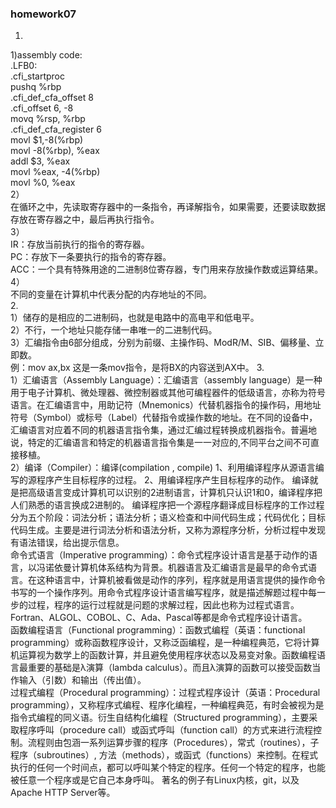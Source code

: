 ###   homework07  
1.   
1)assembly code:  
.LFB0:  
      .cfi_startproc  
      pushq   %rbp  
      .cfi_def_cfa_offset 8  
      .cfi_offset 6, -8  
      movq   %rsp, %rbp  
      .cfi_def_cfa_register 6  
      movl   $1,-8(%rbp)  
      movl   -8(%rbp), %eax  
      addl   $3, %eax  
      movl   %eax, -4(%rbp)  
      movl   %0, %eax  
2）  
在循环之中，先读取寄存器中的一条指令，再译解指令，如果需要，还要读取数据存放在寄存器之中，最后再执行指令。  
3）  
IR：存放当前执行的指令的寄存器。  
PC：存放下一条要执行的指令的寄存器。  
ACC：一个具有特殊用途的二进制8位寄存器，专门用来存放操作数或运算结果。  
4）  
不同的变量在计算机中代表分配的内存地址的不同。  
2.  
1）储存的是相应的二进制码，也就是电路中的高电平和低电平。  
2）不行，一个地址只能存储一串唯一的二进制代码。  
3）汇编指令由6部分组成，分别为前缀、主操作码、ModR/M、SIB、偏移量、立即数。  
例：mov ax,bx
这是一条mov指令，是将BX的内容送到AX中。 
3.  
1）汇编语言（Assembly Language）：汇编语言（assembly language）是一种用于电子计算机、微处理器、微控制器或其他可编程器件的低级语言，亦称为符号语言。在汇编语言中，用助记符（Mnemonics）代替机器指令的操作码，用地址符号（Symbol）或标号（Label）代替指令或操作数的地址。在不同的设备中，汇编语言对应着不同的机器语言指令集，通过汇编过程转换成机器指令。普遍地说，特定的汇编语言和特定的机器语言指令集是一一对应的,不同平台之间不可直接移植。  
2）编译（Compiler）：编译(compilation , compile) 1、利用编译程序从源语言编写的源程序产生目标程序的过程。 2、用编译程序产生目标程序的动作。 编译就是把高级语言变成计算机可以识别的2进制语言，计算机只认识1和0，编译程序把人们熟悉的语言换成2进制的。 编译程序把一个源程序翻译成目标程序的工作过程分为五个阶段：词法分析；语法分析；语义检查和中间代码生成；代码优化；目标代码生成。主要是进行词法分析和语法分析，又称为源程序分析，分析过程中发现有语法错误，给出提示信息。  
命令式语言（Imperative programming）：命令式程序设计语言是基于动作的语言，以冯诺依曼计算机体系结构为背景。机器语言及汇编语言是最早的命令式语言。在这种语言中，计算机被看做是动作的序列，程序就是用语言提供的操作命令书写的一个操作序列。用命令式程序设计语言编写程序，就是描述解题过程中每一步的过程，程序的运行过程就是问题的求解过程，因此也称为过程式语言。Fortran、ALGOL、COBOL、C、Ada、Pascal等都是命令式程序设计语言。  
函数编程语言（Functional programming）：函数式编程（英语：functional programming）或称函数程序设计，又称泛函编程，是一种编程典范，它将计算机运算视为数学上的函数计算，并且避免使用程序状态以及易变对象。函数编程语言最重要的基础是λ演算（lambda calculus）。而且λ演算的函数可以接受函数当作输入（引数）和输出（传出值）。  
过程式编程（Procedural programming）：过程式程序设计（英语：Procedural programming），又称程序式编程、程序化编程，一种编程典范，有时会被视为是指令式编程的同义语。衍生自结构化编程（Structured programming），主要采取程序呼叫（procedure call）或函式呼叫（function call）的方式来进行流程控制。流程则由包涵一系列运算步骤的程序（Procedures），常式（routines），子程序（subroutines）, 方法（methods），或函式（functions）来控制。在程式执行的任何一个时间点，都可以呼叫某个特定的程序。任何一个特定的程序，也能被任意一个程序或是它自己本身呼叫。 
著名的例子有Linux内核，git，以及Apache HTTP Server等。
